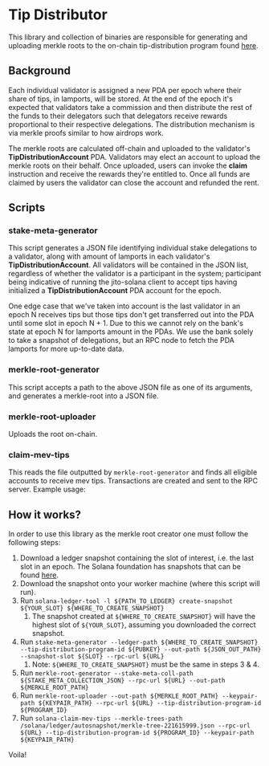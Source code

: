 # Tip Distributor
This library and collection of binaries are responsible for generating and uploading merkle roots to the on-chain 
tip-distribution program found [here](https://github.com/jito-foundation/jito-programs/blob/submodule/tip-payment/programs/tip-distribution/src/lib.rs).

## Background
Each individual validator is assigned a new PDA per epoch where their share of tips, in lamports, will be stored. 
At the end of the epoch it's expected that validators take a commission and then distribute the rest of the funds
to their delegators such that delegators receive rewards proportional to their respective delegations. The distribution
mechanism is via merkle proofs similar to how airdrops work.

The merkle roots are calculated off-chain and uploaded to the validator's **TipDistributionAccount** PDA. Validators may
elect an account to upload the merkle roots on their behalf. Once uploaded, users can invoke the **claim** instruction
and receive the rewards they're entitled to. Once all funds are claimed by users the validator can close the account and
refunded the rent.

## Scripts

### stake-meta-generator

This script generates a JSON file identifying individual stake delegations to a validator, along with amount of lamports 
in each validator's **TipDistributionAccount**. All validators will be contained in the JSON list, regardless of whether 
the validator is a participant in the system; participant being indicative of running the jito-solana client to accept tips 
having initialized a **TipDistributionAccount** PDA account for the epoch.

One edge case that we've taken into account is the last validator in an epoch N receives tips but those tips don't get transferred
out into the PDA until some slot in epoch N + 1. Due to this we cannot rely on the bank's state at epoch N for lamports amount
in the PDAs. We use the bank solely to take a snapshot of delegations, but an RPC node to fetch the PDA lamports for more up-to-date data.

### merkle-root-generator
This script accepts a path to the above JSON file as one of its arguments, and generates a merkle-root into a JSON file.

### merkle-root-uploader
Uploads the root on-chain.

### claim-mev-tips
This reads the file outputted by `merkle-root-generator` and finds all eligible accounts to receive mev tips. Transactions
are created and sent to the RPC server.
Example usage:


## How it works?
In order to use this library as the merkle root creator one must follow the following steps:
1. Download a ledger snapshot containing the slot of interest, i.e. the last slot in an epoch. The Solana foundation has snapshots that can be found [here](https://console.cloud.google.com/storage/browser/mainnet-beta-ledger-us-ny5).
2. Download the snapshot onto your worker machine (where this script will run).
3. Run `solana-ledger-tool -l ${PATH_TO_LEDGER} create-snapshot ${YOUR_SLOT} ${WHERE_TO_CREATE_SNAPSHOT}`
   1. The snapshot created at `${WHERE_TO_CREATE_SNAPSHOT}` will have the highest slot of `${YOUR_SLOT}`, assuming you downloaded the correct snapshot.
4. Run `stake-meta-generator --ledger-path ${WHERE_TO_CREATE_SNAPSHOT} --tip-distribution-program-id ${PUBKEY} --out-path ${JSON_OUT_PATH} --snapshot-slot ${SLOT} --rpc-url ${URL}`
   1. Note: `${WHERE_TO_CREATE_SNAPSHOT}` must be the same in steps 3 & 4.
5. Run `merkle-root-generator --stake-meta-coll-path ${STAKE_META_COLLECTION_JSON} --rpc-url ${URL} --out-path ${MERKLE_ROOT_PATH}`
6. Run `merkle-root-uploader --out-path ${MERKLE_ROOT_PATH} --keypair-path ${KEYPAIR_PATH} --rpc-url ${URL} --tip-distribution-program-id ${PROGRAM_ID}`
7. Run `solana-claim-mev-tips --merkle-trees-path /solana/ledger/autosnapshot/merkle-tree-221615999.json --rpc-url ${URL} --tip-distribution-program-id ${PROGRAM_ID} --keypair-path ${KEYPAIR_PATH}`

Voila!
